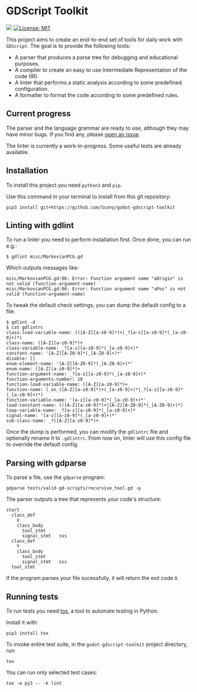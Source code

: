 # GDScript Toolkit
[![](https://travis-ci.org/Scony/godot-gdscript-toolkit.svg?branch=master)](https://travis-ci.org/Scony/godot-gdscript-toolkit)
[![License: MIT](https://img.shields.io/badge/License-MIT-yellow.svg)](https://opensource.org/licenses/MIT)

This project aims to create an end-to-end set of tools for daily work with `GDScript`. The goal is to provide the following tools:

- A parser that produces a parse tree for debugging and educational purposes.
- A compiler to create an easy to use Intermediate Representation of the code (IR).
- A linter that performs a static analysis according to some predefined configuration.
- A formatter to format the code according to some predefined rules.

## Current progress

The parser and the language grammar are ready to use, although they may have minor bugs. If you find any, please [open an issue](https://github.com/Scony/godot-gdscript-toolkit/issues/new).

The linter is currently a work-in-progress. Some useful tests are already available.

## Installation

To install this project you need `python3` and `pip`. 

Use this command in your terminal to install from this git repository:

```
pip3 install git+https://github.com/Scony/godot-gdscript-toolkit
```

## Linting with gdlint

To run a linter you need to perform installation first. Once done, you can run e.g.:

```
$ gdlint misc/MarkovianPCG.gd
```

Which outputs messages like:

```
misc/MarkovianPCG.gd:96: Error: Function argument name "aOrigin" is not valid (function-argument-name)
misc/MarkovianPCG.gd:96: Error: Function argument name "aPos" is not valid (function-argument-name)
```

To tweak the default check settings, you can dump the default config to a file:

```
$ gdlint -d
$ cat gdlintrc
class-load-variable-name: (([A-Z][a-z0-9]*)+|_?[a-z][a-z0-9]*(_[a-z0-9]+)*)
class-name: ([A-Z][a-z0-9]*)+
class-variable-name: _?[a-z][a-z0-9]*(_[a-z0-9]+)*
constant-name: '[A-Z][A-Z0-9]*(_[A-Z0-9]+)*'
disable: []
enum-element-name: '[A-Z][A-Z0-9]*(_[A-Z0-9]+)*'
enum-name: ([A-Z][a-z0-9]*)+
function-argument-name: _?[a-z][a-z0-9]*(_[a-z0-9]+)*
function-arguments-number: 10
function-load-variable-name: ([A-Z][a-z0-9]*)+
function-name: (_on_([A-Z][a-z0-9]*)+(_[a-z0-9]+)*|_?[a-z][a-z0-9]*(_[a-z0-9]+)*)
function-variable-name: '[a-z][a-z0-9]*(_[a-z0-9]+)*'
load-constant-name: (([A-Z][a-z0-9]*)+|[A-Z][A-Z0-9]*(_[A-Z0-9]+)*)
loop-variable-name: _?[a-z][a-z0-9]*(_[a-z0-9]+)*
signal-name: '[a-z][a-z0-9]*(_[a-z0-9]+)*'
sub-class-name: _?([A-Z][a-z0-9]*)+
```

Once the dump is performed, you can modify the `gdlintrc` file and optionally rename it to `.gdlintrc`.
From now on, linter will use this config file to override the default config.

## Parsing with gdparse

To parse a file, use the `gdparse` program:

```
gdparse tests/valid-gd-scripts/recursive_tool.gd -p
```

The parser outputs a tree that represents your code's structure:

```
start
  class_def
    X
    class_body
      tool_stmt
      signal_stmt	sss
  class_def
    Y
    class_body
      tool_stmt
      signal_stmt	sss
  tool_stmt
```

If the program parses your file sucessfully, it will return the exit code `0`.

## Running tests

To run tests you need [tox](https://tox.readthedocs.io/en/latest/), a tool to automate testing in Python.

Install it with:

```
pip3 install tox
```

To invoke entire test suite, in the `godot-gdscript-toolkit` project directory, run:

```
tox
```

You can run only selected test cases:

```
tox -e py3 -- -k lint
```

